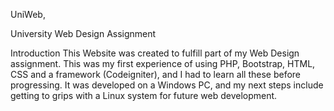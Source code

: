 UniWeb, 

University Web Design Assignment 

Introduction
This Website was created to fulfill part of my Web Design assignment.  This was my first experience of using
PHP, Bootstrap, HTML, CSS and a framework (Codeigniter), and I had to learn all these before progressing.
It was developed on a Windows PC, and my next steps include getting to grips with a Linux system for future web development.
